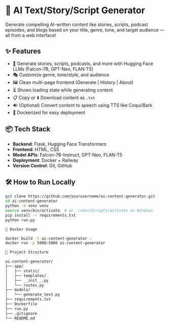 # 🧠 AI Text/Story/Script Generator

Generate compelling AI-written content like stories, scripts, podcast episodes, and blogs based on your title, genre, tone, and target audience — all from a web interface!

## ✨ Features

- 📜 Generate stories, scripts, podcasts, and more with Hugging Face LLMs (Falcon-7B, GPT-Neo, FLAN-T5)
- 🎭 Customize genre, tone/style, and audience
- 🖼️ Clean multi-page frontend (Generate | History | About)
- ⏳ Shows loading state while generating content
- 📋 Copy or ⬇️ Download content as `.txt`
- 🔊 (Optional) Convert content to speech using TTS like Coqui/Bark
- 🐳 Dockerized for easy deployment

## 📦 Tech Stack

- **Backend**: Flask, Hugging Face Transformers
- **Frontend**: HTML, CSS
- **Model APIs**: Falcon-7B-Instruct, GPT-Neo, FLAN-T5
- **Deployment**: Docker + Railway
- **Version Control**: Git, GitHub

## 🛠️ How to Run Locally

```bash
git clone https://github.com/yourusername/ai-content-generator.git
cd ai-content-generator
python -m venv venv
source venv/bin/activate  # or .\venv\Scripts\activate on Windows
pip install -r requirements.txt
python run.py

🐳 Docker Usage

docker build -t ai-content-generator .
docker run -p 5000:5000 ai-content-generator

📁 Project Structure

ai-content-generator/
├── app/
│   ├── static/
│   ├── templates/
│   ├── __init__.py
│   └── routes.py
├── models/
│   └── generate_text.py
├── requirements.txt
├── Dockerfile
├── run.py
├── .gitignore
└── README.md
